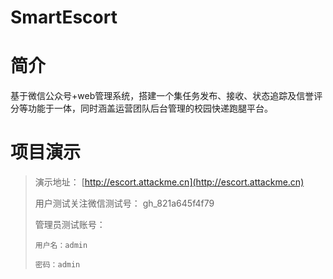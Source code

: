 # SmartEscort

# 简介
基于微信公众号+web管理系统，搭建一个集任务发布、接收、状态追踪及信誉评分等功能于一体，同时涵盖运营团队后台管理的校园快递跑腿平台。

# 项目演示
> 演示地址： [http://escort.attackme.cn](http://escort.attackme.cn)
> 
> 用户测试关注微信测试号： gh_821a645f4f79
>
> 管理员测试账号： 
>
>     用户名：admin 
>
>     密码：admin 
